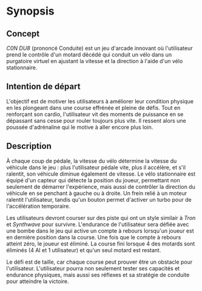 # Synopsis

## Concept
*C0N DU8* (prononcé Conduite) est un jeu d'arcade innovant où l'utilisateur prend le contrôle d'un motard décédé qui conduit un vélo dans un purgatoire virtuel en ajustant la vitesse et la direction à l'aide d'un vélo stationnaire. 

## Intention de départ
L'objectif est de motiver les utilisateurs à améliorer leur condition physique en les plongeant dans une course effrénée et pleine de défis. Tout en renforçant son cardio, l'utilisateur vit des moments de puissance en se dépassant sans cesse pour rouler toujours plus vite. Il ressent alors une poussée d'adrénaline qui le motive à aller encore plus loin. 

## Description
À chaque coup de pédale, la vitesse du vélo détermine la vitesse du véhicule dans le jeu : plus l'utilisateur pédale vite, plus il accélère, et s'il ralentit, son véhicule diminue également de vitesse. Le vélo stationnaire est équipé d'un capteur qui détecte la position du joueur, permettant non seulement de démarrer l'expérience, mais aussi de contrôler la direction du véhicule en se penchant à gauche ou à droite. Un frein relié à un moteur ralentit l'utilisateur, tandis qu'un bouton permet d'activer un turbo pour de l'accélération temporaire.

Les utilisateurs devront courser sur des piste qui ont un style similair à *Tron* et *Synthwave* pour survivre. L'endurance de l'utilisateur sera défiée avec une bombe dans le jeu qui active un compte à rebours lorsqu'un joueur est en dernière position dans la course. Une fois que le compte à rebours atteint zéro, le joueur est éliminé. La course fini lorsque 4 des motards sont éliminés (4 AI et 1 utilisateur) et qu'un seul motard est restant.

Le défi est de taille, car chaque course peut prouver être un obstacle pour l'utilisateur. L'utilisateur pourra non seulement tester ses capacités et endurance physiques, mais aussi ses réflexes et sa stratégie de conduite pour atteindre la victoire.
